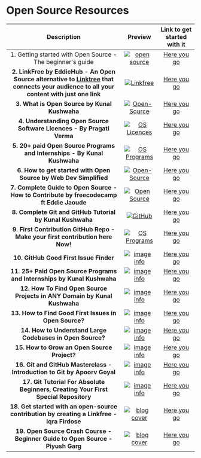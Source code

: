 # Open Source Resources

|Description | Preview   | Link to get started with it   |
| :------------: | :------------: | :------------: |
|   1. Getting started with Open Source - The beginner's guide | [![open source](https://ik.imagekit.io/1cw2zpbjy/OSWH/Open_Source_blog_cover.png?ik-sdk-version=javascript-1.4.3&updatedAt=1667726312561 "Open Source")](https://hasnainm.hashnode.dev/getting-started-with-open-source "Open Source Guidance")  | [Here you go](https://hasnainm.hashnode.dev/getting-started-with-open-source)
| **2. LinkFree by EddieHub - An Open Source alternative to [Linktree](https://linktr.ee/) that connects your audience to all your content with just one link** | <center>  [![Linkfree](https://ik.imagekit.io/1cw2zpbjy/OSWH/LinkFree_-_Banner.png?ik-sdk-version=javascript-1.4.3&updatedAt=1667726024401 "LinkFree")](https://hasnainm.hashnode.dev/getting-started-with-open-source "Linkfree") </center> | [Here you go](https://github.com/EddieHubCommunity/LinkFree)
| **3. What is Open Source by Kunal Kushwaha**| <center> [![Open-Source](https://ik.imagekit.io/1cw2zpbjy/OSWH/Open_Source_with_Kunal.png?ik-sdk-version=javascript-1.4.3&updatedAt=1670699313550 "Open Source")](https://youtu.be/msyGybzCKRs) </center> | [Here you go](https://youtu.be/msyGybzCKRs)
| **4. Understanding Open Source Software Licences - By Pragati Verma**| <center> [![OS Licences](https://ik.imagekit.io/1cw2zpbjy/OSWH/Hashnode_Blog_1_-_Cover.png?ik-sdk-version=javascript-1.4.3&updatedAt=1671079902028 "Open source Licences")](https://quickblox.hashnode.dev/understanding-open-source-software-licenses)</center> | [Here you go](https://quickblox.hashnode.dev/understanding-open-source-software-licenses)
| **5. 20+ paid Open Source Programs and Internships - By Kunal Kushwaha**| <center> [![OS Programs](https://ik.imagekit.io/1cw2zpbjy/OSWH/Comm_Classroom_Cover.png?ik-sdk-version=javascript-1.4.3&updatedAt=1671079541196 "Open source programs and internships")](https://youtu.be/x4hsV_q_YQc)</center> | [Here you go](https://youtu.be/x4hsV_q_YQc)
| **6. How to get started with Open Source by Web Dev Simplified**| <center> [![Open-Source](https://img.youtube.com/vi/GbqSvJs-6W4/sddefault.jpg "Gey Started With Open source ")](https://youtu.be/GbqSvJs-6W4)</center> | [Here you go](https://youtu.be/GbqSvJs-6W4)
| **7. Complete Guide to Open Source - How to Contribute by freecodecamp ft Eddie Jaoude**| <center> [![Open Source](https://img.youtube.com/vi/yzeVMecydCE/sddefault.jpg "Open source Guide")](https://youtu.be/yzeVMecydCE)</center> | [Here you go](https://youtu.be/yzeVMecydCE)
| **8. Complete Git and GitHub Tutorial by Kunal Kushwaha**| <center> [![GitHub](https://img.youtube.com/vi/apGV9Kg7ics/sddefault.jpg "Git and GitHub")](https://youtu.be/apGV9Kg7ics)</center> | [Here you go](https://youtu.be/apGV9Kg7ics)
| **9. First Contribution GitHub Repo - Make your first contribution here Now!**| <center> [![OS Programs](https://upload.wikimedia.org/wikipedia/commons/thumb/2/29/GitHub_logo_2013.svg/330px-GitHub_logo_2013.svg.png "First Contribution Repo")](https://github.com/firstcontributions/first-contributions)</center> | [Here you go](https://github.com/firstcontributions/first-contributions)
| **10. GitHub Good First Issue Finder**| <center> [![image info](https://ik.imagekit.io/1cw2zpbjy/OSWH/eddie.png?ik-sdk-version=javascript-1.4.3&updatedAt=1672727233335)](https://finder.eddiehub.io/)</center> | [Here you go](https://finder.eddiehub.io/)
| **11. 25+ Paid Open Source Programs and Internships by Kunal Kushwaha**| <center> [![image info](https://user-images.githubusercontent.com/97666287/214787684-174c42cb-6db9-4a7b-a93d-c752f351141b.jpg)](https://www.youtube.com/watch?v=x4hsV_q_YQc&list=PL9gnSGHSqcnowXF0U-lKBOtFF71YFkeat&index=9&ab_channel=KunalKushwaha)</center> | [Here you go](https://www.youtube.com/watch?v=x4hsV_q_YQc&list=PL9gnSGHSqcnowXF0U-lKBOtFF71YFkeat&index=9&ab_channel=KunalKushwaha)
| **12. How To Find Open Source Projects in ANY Domain by Kunal Kushwaha**| <center> [![image info](https://user-images.githubusercontent.com/97666287/214788073-e973dd29-cc4f-461c-9f5a-a53bc4141472.jpg)](https://www.youtube.com/watch?v=AODHPiOvF1U&list=PL9gnSGHSqcnowXF0U-lKBOtFF71YFkeat&index=11&t=1s&ab_channel=KunalKushwaha)</center> | [Here you go](https://www.youtube.com/watch?v=AODHPiOvF1U&list=PL9gnSGHSqcnowXF0U-lKBOtFF71YFkeat&index=11&t=1s&ab_channel=KunalKushwaha)
| **13. How to Find Good First Issues in Open Source?**| <center> [![image info](https://user-images.githubusercontent.com/97666287/214788460-ae14fed2-a603-4911-be0f-67f2c98c5fce.jpg)](https://www.youtube.com/watch?v=ZIkkPzTuOXw&list=PL9gnSGHSqcnowXF0U-lKBOtFF71YFkeat&index=14&ab_channel=KunalKushwaha)</center> | [Here you go](https://www.youtube.com/watch?v=ZIkkPzTuOXw&list=PL9gnSGHSqcnowXF0U-lKBOtFF71YFkeat&index=14&ab_channel=KunalKushwaha)
| **14. How to Understand Large Codebases in Open Source?**| <center> [![image info](https://user-images.githubusercontent.com/97666287/214788800-f9f65d78-73cb-4079-b279-39316b2eacc9.jpg)](https://www.youtube.com/watch?v=kA1T0zDPtQo&list=PL9gnSGHSqcnowXF0U-lKBOtFF71YFkeat&index=15&ab_channel=KunalKushwaha)</center> | [Here you go](https://www.youtube.com/watch?v=kA1T0zDPtQo&list=PL9gnSGHSqcnowXF0U-lKBOtFF71YFkeat&index=15&ab_channel=KunalKushwaha)
| **15. How to Grow an Open Source Project?**| <center> [![image info](https://user-images.githubusercontent.com/97666287/214789221-ea8df48d-506b-4779-92eb-cb7afdbb1e0d.jpg)](https://www.youtube.com/watch?v=hYeNz3M4wT4&list=PL9gnSGHSqcnowXF0U-lKBOtFF71YFkeat&index=46&ab_channel=KunalKushwaha)</center> | [Here you go](https://www.youtube.com/watch?v=hYeNz3M4wT4&list=PL9gnSGHSqcnowXF0U-lKBOtFF71YFkeat&index=46&ab_channel=KunalKushwaha)
| **16. Git and GitHub Masterclass - Introduction to Git by Apoorv Goyal**| <center> [![image info](https://user-images.githubusercontent.com/97666287/214789997-dca7efec-e840-4ba5-97e2-dbb0ca8c9497.jpg)](https://www.youtube.com/watch?v=LQ2LTPHeTts&t=3125s&ab_channel=ApoorvGoyal)</center> | [Here you go](https://www.youtube.com/watch?v=LQ2LTPHeTts&t=3125s&ab_channel=ApoorvGoyal)
| **17. Git Tutorial For Absolute Beginners, Creating Your First Special Repository**| <center> [![image info](https://user-images.githubusercontent.com/97666287/214790280-36b6c1ed-9c8b-4214-b6c0-59cb6c632f21.jpg)](https://www.youtube.com/watch?v=fkKfKsASjV4&ab_channel=ApoorvGoyal)</center> | [Here you go](https://www.youtube.com/watch?v=fkKfKsASjV4&ab_channel=ApoorvGoyal)
| **18. Get started with an open-source contribution by creating a Linkfree - Iqra Firdose**| <center> [![blog cover](https://ik.imagekit.io/1cw2zpbjy/OSWH/Open_source_cover.png?ik-sdk-version=javascript-1.4.3&updatedAt=1675917542967)](https://iqra-firdose.hashnode.dev/get-started-with-an-open-source-contribution-by-creating-a-linkfree)</center> | [Here you go](https://iqra-firdose.hashnode.dev/get-started-with-an-open-source-contribution-by-creating-a-linkfree)
| **19. Open Source Crash Course - Beginner Guide to Open Source - Piyush Garg**| <center> [![blog cover](https://i.ytimg.com/vi/o6xikISiz2w/hq720.jpg?sqp=-oaymwEcCOgCEMoBSFXyq4qpAw4IARUAAIhCGAFwAcABBg==&rs=AOn4CLACFNkAXY6C1SDKE6JGUykEU5KVNw)](https://www.youtube.com/watch?v=o6xikISiz2w)</center> | [Here you go](https://www.youtube.com/watch?v=o6xikISiz2w)
